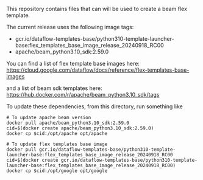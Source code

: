 This repository contains files that can will be used to create a beam flex template. 

The current release uses the following image tags:
- gcr.io/dataflow-templates-base/python310-template-launcher-base:flex_templates_base_image_release_20240918_RC00
- apache/beam_python3.10_sdk:2.59.0

You can find a list of flex template base images here:
https://cloud.google.com/dataflow/docs/reference/flex-templates-base-images

and a list of beam sdk templates here:
https://hub.docker.com/r/apache/beam_python3.10_sdk/tags

To update these dependencies, from this directory, run something like
```
# To update apache beam version
docker pull apache/beam_python3.10_sdk:2.59.0
cid=$(docker create apache/beam_python3.10_sdk:2.59.0)
docker cp $cid:/opt/apache opt/apache
```

```
# To update flex templates base image
docker pull gcr.io/dataflow-templates-base/python310-template-launcher-base:flex_templates_base_image_release_20240918_RC00
cid=$(docker create gcr.io/dataflow-templates-base/python310-template-launcher-base:flex_templates_base_image_release_20240918_RC00)
docker cp $cid:/opt/google opt/google
```
